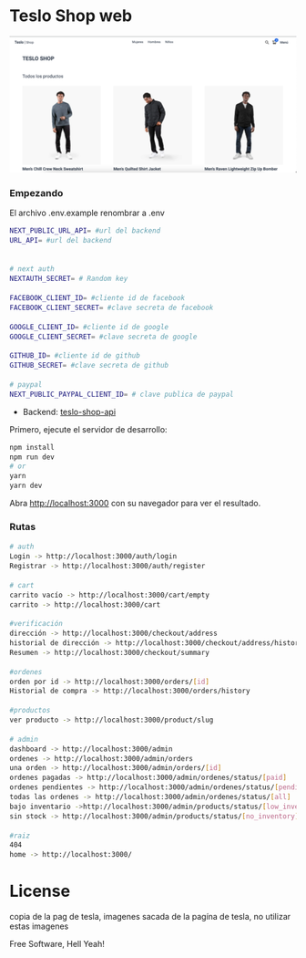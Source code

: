 # Teslo Shop web

<img src="./img.png">

### Empezando

El archivo .env.example renombrar a .env

```bash
NEXT_PUBLIC_URL_API= #url del backend
URL_API= #url del backend


# next auth
NEXTAUTH_SECRET= # Random key

FACEBOOK_CLIENT_ID= #cliente id de facebook
FACEBOOK_CLIENT_SECRET= #clave secreta de facebook

GOOGLE_CLIENT_ID= #cliente id de google
GOOGLE_CLIENT_SECRET= #clave secreta de google

GITHUB_ID= #cliente id de github
GITHUB_SECRET= #clave secreta de github

# paypal
NEXT_PUBLIC_PAYPAL_CLIENT_ID= # clave publica de paypal
```

* Backend: [teslo-shop-api](https://github.com/jonathanleivag/teslo-shop-api)

Primero, ejecute el servidor de desarrollo:

```bash
npm install
npm run dev
# or
yarn
yarn dev
```

Abra [http://localhost:3000](http://localhost:3000) con su navegador para ver el resultado.

### Rutas

```bash
# auth
Login -> http://localhost:3000/auth/login
Registrar -> http://localhost:3000/auth/register

# cart
carrito vacío -> http://localhost:3000/cart/empty
carrito -> http://localhost:3000/cart

#verificación
dirección -> http://localhost:3000/checkout/address
historial de dirección -> http://localhost:3000/checkout/address/history
Resumen -> http://localhost:3000/checkout/summary

#ordenes
orden por id -> http://localhost:3000/orders/[id]
Historial de compra -> http://localhost:3000/orders/history

#productos
ver producto -> http://localhost:3000/product/slug

# admin
dashboard -> http://localhost:3000/admin
ordenes -> http://localhost:3000/admin/orders
una orden -> http://localhost:3000/admin/orders/[id]
ordenes pagadas -> http://localhost:3000/admin/ordenes/status/[paid]
ordenes pendientes -> http://localhost:3000/admin/ordenes/status/[pending]
todas las ordenes -> http://localhost:3000/admin/ordenes/status/[all]
bajo inventario ->http://localhost:3000/admin/products/status/[low_inventory]
sin stock -> http://localhost:3000/admin/products/status/[no_inventory]

#raiz
404
home -> http://localhost:3000/
```

# License

copia de la pag de tesla, imagenes sacada de la pagína de tesla, no utilizar estas imagenes

Free Software, Hell Yeah!